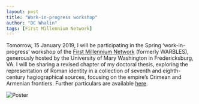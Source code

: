 ```yaml
---
layout: post
title: "Work-in-progress workshop"
author: "DC Whalin"
tags: [First Millennium Network]
---
```


Tomorrow, 15 January 2019, I will be participating in the Spring ‘work-in-progress’ workshop of the [First Millennium Network]( http://firstmillenniumnetwork.org/) (formerly WARBLES), generously hosted by the University of Mary Washington in Fredericksburg, VA. I will be sharing a revised chapter of my doctoral thesis, exploring the representation of Roman identity in a collection of seventh and eighth-century hagiographical sources, focusing on the empire’s Crimean and Armenian frontiers. Further particulars are available [here]( http://firstmillenniumnetwork.org/announcements/spring-fmn-workshop/).

![Poster](http://douglaswhalin.github.io/assets/img/FMN2019.jpg)
